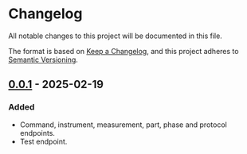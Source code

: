 # Changelog

All notable changes to this project will be documented in this file.

The format is based on [Keep a Changelog](https://keepachangelog.com/en/1.1.0/),
and this project adheres to [Semantic Versioning](https://semver.org/spec/v2.0.0.html).

## [0.0.1] - 2025-02-19

### Added

- Command, instrument, measurement, part, phase and 
  protocol endpoints.
- Test endpoint. 

[0.0.1]: https://github.com/mcpcpc/uhtf/releases/tag/v0.0.1